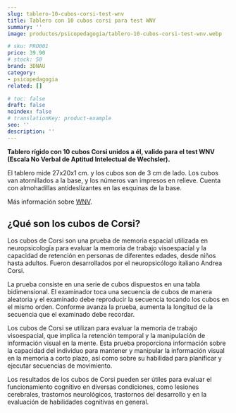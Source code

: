 ```yaml
---
slug: tablero-10-cubos-corsi-test-wnv
title: Tablero con 10 cubos corsi para test WNV
summary: ''
image: productos/psicopedagogia/tablero-10-cubos-corsi-test-wnv.webp

# sku: PRO001
price: 39.90
# stock: 50
brand: 3DNAU
category:
- psicopedagogia
related: []

# toc: false
draft: false
noindex: false
# translationKey: product-example
seo: ''
description: ''
---
```

**Tablero rígido con 10 cubos Corsi unidos a él, valido para el test WNV (Escala No Verbal de Aptitud Intelectual de Wechsler).**

El tablero mide 27x20x1 cm. y los cubos son de 3 cm de lado. Los cubos van atornillados a la base, y los números van impresos en relieve. Cuenta con almohadillas antideslizantes en las esquinas de la base.

Más información sobre [WNV](https://www.pearsonclinical.es/wnv-escala-no-verbal-de-aptitud-intelectual-de-wechsler).

## ¿Qué son los cubos de Corsi?

Los cubos de Corsi son una prueba de memoria espacial utilizada en neuropsicología para evaluar la memoria de trabajo visoespacial y la capacidad de retención en personas de diferentes edades, desde niños hasta adultos. Fueron desarrollados por el neuropsicólogo italiano Andrea Corsi.

La prueba consiste en una serie de cubos dispuestos en una tabla bidimensional. El examinador toca una secuencia de cubos de manera aleatoria y el examinado debe reproducir la secuencia tocando los cubos en el mismo orden. Conforme avanza la prueba, aumenta la longitud de la secuencia que el examinado debe recordar.

Los cubos de Corsi se utilizan para evaluar la memoria de trabajo visoespacial, que implica la retención temporal y la manipulación de información visual en la mente. Esta prueba proporciona información sobre la capacidad del individuo para mantener y manipular la información visual en la memoria a corto plazo, así como sobre su habilidad para planificar y ejecutar secuencias de movimiento.

Los resultados de los cubos de Corsi pueden ser útiles para evaluar el funcionamiento cognitivo en diversas condiciones, como lesiones cerebrales, trastornos neurológicos, trastornos del desarrollo y en la evaluación de habilidades cognitivas en general.